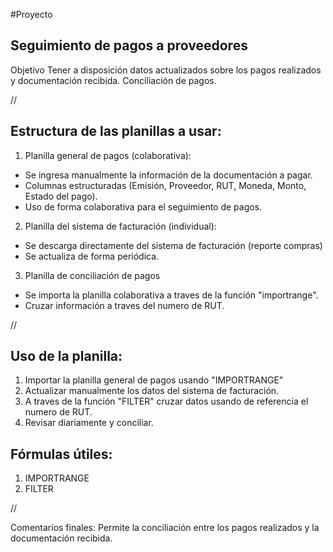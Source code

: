 #Proyecto <Back Office>

## Seguimiento de pagos a proveedores

Objetivo
Tener a disposición datos actualizados sobre los pagos realizados y documentación recibida.
Conciliación de pagos.

//

## Estructura de las planillas a usar:

1. Planilla general de pagos (colaborativa):
- Se ingresa manualmente la información de la documentación a pagar.
- Columnas estructuradas (Emisión, Proveedor, RUT, Moneda, Monto, Estado del pago).
- Uso de forma colaborativa para el seguimiento de pagos.

2. Planilla del sistema de facturación (individual):
- Se descarga directamente del sistema de facturación (reporte compras) 
- Se actualiza de forma periódica.

3. Planilla de conciliación de pagos
- Se importa la planilla colaborativa a traves de la función "importrange".
- Cruzar información a traves del numero de RUT.

//

## Uso de la planilla:
1. Importar la planilla general de pagos usando "IMPORTRANGE"
2. Actualizar manualmente los datos del sistema de facturación.
3. A traves de la función "FILTER" cruzar datos usando de referencia el numero de RUT.
4. Revisar diariamente y conciliar.

## Fórmulas útiles:
1. IMPORTRANGE
2. FILTER

//

Comentarios finales:
Permite la conciliación entre los pagos realizados y la documentación recibida.
